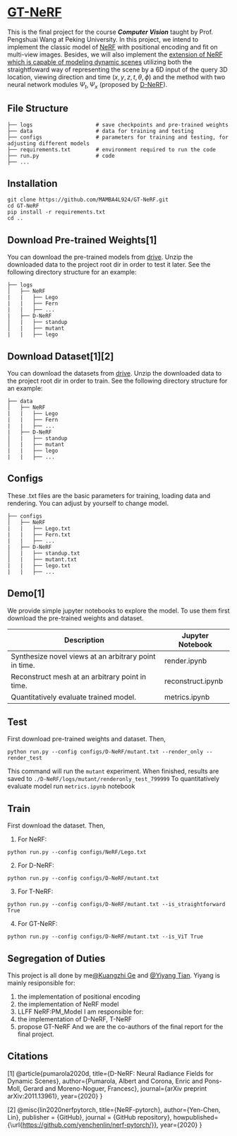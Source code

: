 # [GT-NeRF](https://github.com/MAMBA4L924/GT-NeRF)
This is the final project for the course ***Computer Vision*** taught by Prof. Pengshuai Wang at Peking University. In this project, we intend to implement the classic model of [NeRF](http://www.matthewtancik.com/nerf) with positional encoding and fit on multi-view images. Besides, we will also implement the [extension of NeRF which is capable of modeling dynamic scenes](https://www.albertpumarola.com/research/D-NeRF/index.html) utilizing both the straightfoward way of representing the scene by a 6D input of the query 3D location, viewing direction and time $(x, y, z, t, θ, ϕ)$ and the method with two neural network modules $Ψ_t,  Ψ_x$ (proposed by [D-NeRF](https://www.albertpumarola.com/research/D-NeRF/index.html)).  

## File Structure
```
├── logs                    # save checkpoints and pre-trained weights
├── data                    # data for training and testing
├── configs                 # parameters for training and testing, for adjusting different models
├── requirements.txt        # environment required to run the code
├── run.py                  # code
├── ...
```

## Installation
```
git clone https://github.com/MAMBA4L924/GT-NeRF.git
cd GT-NeRF
pip install -r requirements.txt
cd ..
```

## Download Pre-trained Weights[1]
 You can download the pre-trained models from [drive](https://drive.google.com/drive/folders/1p3HAV7irfNl3UQyI0R1nr68mxngmZuDk?usp=sharing). Unzip the downloaded data to the project root dir in order to test it later. See the following directory structure for an example:
```
├── logs 
│   ├── NeRF
|   |   ├── Lego
|   |   ├── Fern
|   |   ├── ...
|   ├── D-NeRF
│   |   ├── standup 
│   |   ├── mutant
|   |   ├── lego
```

## Download Dataset[1][2]
 You can download the datasets from [drive](https://drive.google.com/drive/folders/1Zy0wkFIy7EApZiJEEVjQVLYYLk9_R2EL?usp=sharing). Unzip the downloaded data to the project root dir in order to train. See the following directory structure for an example:
```
├── data 
│   ├── NeRF
|   |   ├── Lego
|   |   ├── Fern
|   |   ├── ...
|   ├── D-NeRF
│   |   ├── standup 
│   |   ├── mutant
|   |   ├── lego
|   |   ├── ...
```
## Configs
These .txt files are the basic parameters for training, loading data and rendering. You can adjust by yourself to change model.
```
├── configs
│   ├── NeRF
|   |   ├── Lego.txt
|   |   ├── Fern.txt
|   |   ├── ...
|   ├── D-NeRF
│   |   ├── standup.txt 
│   |   ├── mutant.txt
|   |   ├── lego.txt
|   |   ├── ...
```


## Demo[1]
We provide simple jupyter notebooks to explore the model. To use them first download the pre-trained weights and dataset.

| Description      | Jupyter Notebook |
| ----------- | ----------- |
| Synthesize novel views at an arbitrary point in time. | render.ipynb|
| Reconstruct mesh at an arbitrary point in time. | reconstruct.ipynb|
| Quantitatively evaluate trained model. | metrics.ipynb|

## Test
First download pre-trained weights and dataset. Then, 
```
python run.py --config configs/D-NeRF/mutant.txt --render_only --render_test
```
This command will run the `mutant` experiment. When finished, results are saved to `./D-NeRF/logs/mutant/renderonly_test_799999` To quantitatively evaluate model run `metrics.ipynb` notebook

## Train
First download the dataset. Then,  
1. For NeRF:
```
python run.py --config configs/NeRF/Lego.txt
```
2. For D-NeRF:
```
python run.py --config configs/D-NeRF/mutant.txt
```
3. For T-NeRF:
```
python run.py --config configs/D-NeRF/mutant.txt --is_straightforward True
```
4. For GT-NeRF:
```
python run.py --config configs/D-NeRF/mutant.txt --is_ViT True
```

## Segregation of Duties
This project is all done by me[@Kuangzhi Ge](https://github.com/MAMBA4L924) and [@Yiyang Tian](https://github.com/Jappwhagg).
Yiyang is mainly resiponsible for: 
  1) the implementation of positional encoding 
  2) the implementation of NeRF model
  3) LLFF NeRF:PM_Model
I am responsible for:
  1) the implementation of D-NeRF, T-NeRF
  2) propose GT-NeRF
And we are the co-authors of the final report for the final project.

## Citations
[1] @article{pumarola2020d,
  title={D-NeRF: Neural Radiance Fields for Dynamic Scenes},
  author={Pumarola, Albert and Corona, Enric and Pons-Moll, Gerard and Moreno-Noguer, Francesc},
  journal={arXiv preprint arXiv:2011.13961},
  year={2020}
}  

[2] @misc{lin2020nerfpytorch,
  title={NeRF-pytorch},
  author={Yen-Chen, Lin},
  publisher = {GitHub},
  journal = {GitHub repository},
  howpublished={\url{https://github.com/yenchenlin/nerf-pytorch/}},
  year={2020}
}
